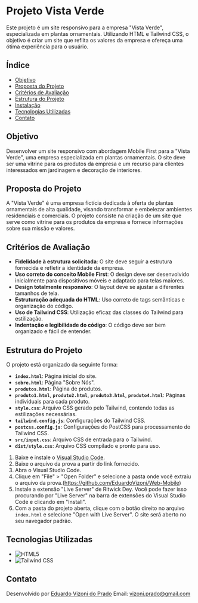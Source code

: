 # Projeto Vista Verde

Este projeto é um site responsivo para a empresa "Vista Verde", especializada em plantas ornamentais. Utilizando HTML e Tailwind CSS, o objetivo é criar um site que reflita os valores da empresa e ofereça uma ótima experiência para o usuário.

## Índice

- [Objetivo](#objetivo)
- [Proposta do Projeto](#proposta-do-projeto)
- [Critérios de Avaliação](#critérios-de-avaliação)
- [Estrutura do Projeto](#estrutura-do-projeto)
- [Instalação](#instalação)
- [Tecnologias Utilizadas](#tecnologias-utilizadas)
- [Contato](#contato)

## Objetivo

Desenvolver um site responsivo com abordagem Mobile First para a "Vista Verde", uma empresa especializada em plantas ornamentais. O site deve ser uma vitrine para os produtos da empresa e um recurso para clientes interessados em jardinagem e decoração de interiores.

## Proposta do Projeto

A "Vista Verde" é uma empresa fictícia dedicada à oferta de plantas ornamentais de alta qualidade, visando transformar e embelezar ambientes residenciais e comerciais. O projeto consiste na criação de um site que serve como vitrine para os produtos da empresa e fornece informações sobre sua missão e valores.

## Critérios de Avaliação

- **Fidelidade à estrutura solicitada**: O site deve seguir a estrutura fornecida e refletir a identidade da empresa.
- **Uso correto do conceito Mobile First**: O design deve ser desenvolvido inicialmente para dispositivos móveis e adaptado para telas maiores.
- **Design totalmente responsivo**: O layout deve se ajustar a diferentes tamanhos de tela.
- **Estruturação adequada do HTML**: Uso correto de tags semânticas e organização do código.
- **Uso de Tailwind CSS**: Utilização eficaz das classes do Tailwind para estilização.
- **Indentação e legibilidade do código**: O código deve ser bem organizado e fácil de entender.

## Estrutura do Projeto

O projeto está organizado da seguinte forma:

- **`index.html`**: Página inicial do site.
- **`sobre.html`**: Página "Sobre Nós".
- **`produtos.html`**: Página de produtos.
- **`produto1.html`**, **`produto2.html`**, **`produto3.html`**, **`produto4.html`**: Páginas individuais para cada produto.
- **`style.css`**: Arquivo CSS gerado pelo Tailwind, contendo todas as estilizações necessárias.
- **`tailwind.config.js`**: Configurações do Tailwind CSS.
- **`postcss.config.js`**: Configurações do PostCSS para processamento do Tailwind CSS.
- **`src/input.css`**: Arquivo CSS de entrada para o Tailwind.
- **`dist/style.css`**: Arquivo CSS compilado e pronto para uso.

1. Baixe e instale o [Visual Studio Code](https://code.visualstudio.com/).
2. Baixe o arquivo da prova a partir do link fornecido.
3. Abra o Visual Studio Code.
4. Clique em "File" > "Open Folder" e selecione a pasta onde você extraiu o arquivo da prova.(https://github.com/EduardoVizoni/Web-Mobile)
5. Instale a extensão "Live Server" de Ritwick Dey. Você pode fazer isso procurando por "Live Server" na barra de extensões do Visual Studio Code e clicando em "Install".
6. Com a pasta do projeto aberta, clique com o botão direito no arquivo `index.html` e selecione "Open with Live Server". O site será aberto no seu navegador padrão.

## Tecnologias Utilizadas

- ![HTML5](https://img.shields.io/badge/HTML5-E34F26?style=flat-square&logo=html5&logoColor=white)
- ![Tailwind CSS](https://img.shields.io/badge/Tailwind_CSS-38B2AC?style=flat-square&logo=tailwindcss&logoColor=white)

## Contato

Desenvolvido por [Eduardo Vizoni do Prado]([https://www.linkedin.com/in/seu-perfil-linkedin/](https://www.linkedin.com/in/eduardo-vizoni-do-prado-48b99829b/))  
Email: vizoni.prado@gmail.com
